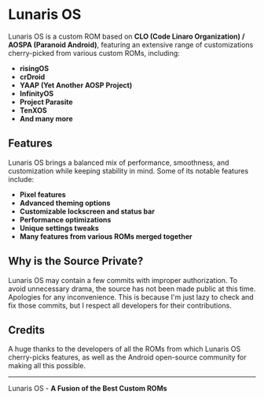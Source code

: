 # Lunaris OS

Lunaris OS is a custom ROM based on **CLO (Code Linaro Organization) / AOSPA (Paranoid Android)**, featuring an extensive range of customizations cherry-picked from various custom ROMs, including:

- **risingOS**
- **crDroid**
- **YAAP (Yet Another AOSP Project)**
- **InfinityOS**
- **Project Parasite**
- **TenXOS**
- **And many more**

## Features

Lunaris OS brings a balanced mix of performance, smoothness, and customization while keeping stability in mind. Some of its notable features include:

- **Pixel features**
- **Advanced theming options**
- **Customizable lockscreen and status bar**
- **Performance optimizations**
- **Unique settings tweaks**
- **Many features from various ROMs merged together**

## Why is the Source Private?

Lunaris OS may contain a few commits with improper authorization. To avoid unnecessary drama, the source has not been made public at this time. Apologies for any inconvenience. This is because I'm just lazy to check and fix those commits, but I respect all developers for their contributions.

## Credits

A huge thanks to the developers of all the ROMs from which Lunaris OS cherry-picks features, as well as the Android open-source community for making all this possible.

---

Lunaris OS - **A Fusion of the Best Custom ROMs**

